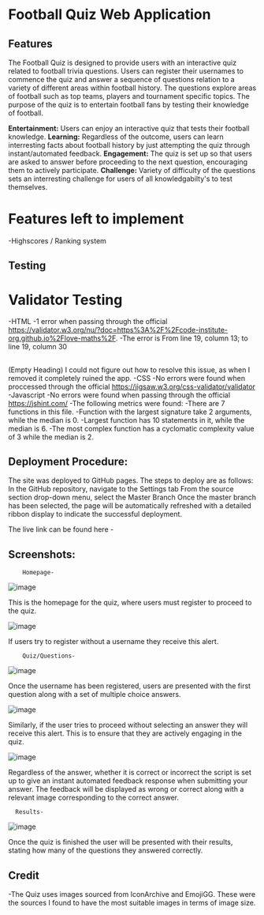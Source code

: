 # Football Quiz Web Application

## Features
The Football Quiz is designed to provide users with an interactive quiz related to football trivia questions. Users can register their usernames to commence the quiz and answer a sequence of questions relation to a variety of different areas within football history. The questions explore areas of football such as top teams, players and tournament specific topics. The purpose of the quiz is to entertain football fans by testing their knowledge of football. 

**Entertainment:** Users can enjoy an interactive quiz that tests their football knowledge. 
**Learning:** Regardless of the outcome, users can learn interresting facts about football history by just attempting the quiz through instant/automated feedback.
**Engagement:** The quiz is set up so that users are asked to answer before proceeding to the next question, encouraging them to actively participate.
**Challenge:** Variety of difficulty of the questions sets an interresting challenge for users of all knowledgabilty's to test themselves.

# Features left to implement

-Highscores / Ranking system


## Testing

# Validator Testing

-HTML
      -1 error when passing through the official https://validator.w3.org/nu/?doc=https%3A%2F%2Fcode-institute-org.github.io%2Flove-maths%2F.
      -The error is From line 19, column 13; to line 19, column 30
          <h2 id="question"></h2> (Empty Heading) I could not figure out how to resolve this issue, as when I removed it completely ruined the app.
-CSS
      -No errors were found when proccessed through the official https://jigsaw.w3.org/css-validator/validator
-Javascript
      -No errors were found when passing through the official https://jshint.com/
      -The following metrics were found:
      -There are 7 functions in this file.
      -Function with the largest signature take 2 arguments, while the median is 0.
      -Largest function has 10 statements in it, while the median is 6.
      -The most complex function has a cyclomatic complexity value of 3 while the median is 2.



## Deployment Procedure:

The site was deployed to GitHub pages. The steps to deploy are as follows:
In the GitHub repository, navigate to the Settings tab
From the source section drop-down menu, select the Master Branch
Once the master branch has been selected, the page will be automatically refreshed with a detailed ribbon display to indicate the successful deployment.

The live link can be found here - 

## Screenshots:

        Homepage-

![image](https://github.com/cultox/sahand2/assets/157257300/088792cd-2683-40dd-9d1a-5a2b38861206)

This is the homepage for the quiz, where users must register to proceed to the quiz.

![image](https://github.com/cultox/sahand2/assets/157257300/9f41a374-1906-4e33-b691-588b236a01d3)

If users try to register without a username they receive this alert.

        Quiz/Questions-

![image](https://github.com/cultox/sahand2/assets/157257300/233fa677-b70e-4c36-923a-4e805674a197)

Once the username has been registered, users are presented with the first question along with a set of multiple choice answers.

![image](https://github.com/cultox/sahand2/assets/157257300/2a6c2ab6-0b42-46f7-8dee-cae082edf9ae)

Similarly, if the user tries to proceed without selecting an answer they will receive this alert. This is to ensure that they are actively engaging in the quiz.

![image](https://github.com/cultox/sahand2/assets/157257300/77ad6005-9846-47b4-9f29-d9916016be9e)


Regardless of the answer, whether it is correct or incorrect the script is set up to give an instant automated feedback response when submitting your answer. The feedback will be displayed as wrong or correct along with a relevant image corresponding to the correct answer.


      Results-

![image](https://github.com/cultox/sahand2/assets/157257300/0640851f-1421-42bc-8444-376d29c363dc)

Once the quiz is finished the user will be presented with their results, stating how many of the questions they answered correctly.



## Credit

-The Quiz uses images sourced from IconArchive and EmojiGG. These were the sources I found to have the most suitable images in terms of image size.







